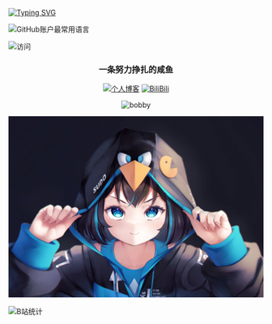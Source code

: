 [![Typing SVG](https://readme-typing-svg.demolab.com?font=Zhi+Mang+Xing&pause=1000&color=563DF7&background=8744FF00&center=%E5%81%87&vCenter=%E5%81%87&repeat=%E7%9C%9F&random=%E5%81%87&width=435&lines=%E6%88%91%E6%98%AF%E6%B8%85%E5%B7%9D%E6%8B%93%E6%B5%B7%EF%BC%81;%E4%B8%80%E6%9D%A1%E5%8A%AA%E5%8A%9B%E6%8C%A3%E6%89%8E%E7%9A%84%E5%92%B8%E9%B1%BCQWQ)](https://git.io/typing-svg)

![GitHub账户最常用语言](https://github-stats.ubrong.com/api/top-langs/?username=takumijie&layout=compact&theme=tokyonight)
</br>

![访问](https://profile-counter.glitch.me/{takumijie}/count.svg)

<div id="title" align=center>

### 一条努力挣扎的咸鱼

[![个人博客](https://img.shields.io/badge/blog-清川拓海-yello)](http://lxj.ilibilib.top)
[![BiliBili](https://img.shields.io/badge/video-Bilibili-blue)](https://space.bilibili.com/91293918)
 

![bobby](https://img.shields.io/badge/hobby-ACG-purple)
</div>

![头图](image/arch.jpg)

![B站统计](https://stats.justsong.cn/api/bilibili/?id=91293918&theme=dark)